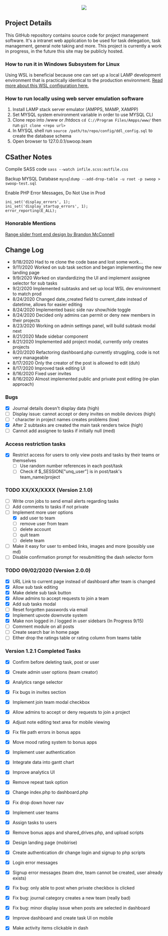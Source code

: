 <p align="center">
  <img src="https://github.com/SatherWS/Consciencec/blob/master/static/logo.png">
</p>

## Project Details
This GitHub repository contains source code for project management software. It's a intranet web application to be used for task delegation, task management, general note taking and more. This project is currently a work in progress, in the future this site may be publicly hosted.

### How to run it in Windows Subsystem for Linux
Using WSL is beneficial because one can set up a local LAMP development environment that is practically identical to the production environment. [Read more about this WSL configuration here.](https://syllasource.com/wsl-lamp-stack-for-local-development.html)

### How to run locally using web server emulation software
1. Install LAMP stack server emulator (AMPPS, MAMP, XAMPP)
2. Set MYSQL system environment variable in order to use MYSQL CLI
3. Clone repo into /www or /htdocs `cd C://Program Files/Ampps/www/` then run `git clone <repo url>`
4. In MYSQL shell run `source /path/to/repo/config/ddl_config.sql` to create the database schema
5. Open browser to 127.0.0.1/swoop.team

## CSather Notes
Compile SASS code 
`sass --watch infile.scss:outfile.css`

Backup MYSQL Database
`mysqldump --add-drop-table -u root -p swoop > swoop-test.sql`

Enable PHP Error Messages, Do Not Use in Prod
```
ini_set('display_errors', 1);
ini_set('display_startup_errors', 1);
error_reporting(E_ALL);
```

### Honorable Mentions
[Range slider front end design by Brandon McConnell](https://codepen.io/brandonmcconnell/pen/oJBVQW)
   
## Change Log
  * 9/18/2020 Had to re clone the code base and lost some work...
  * 9/11/2020 Worked on sub task section and began implementing the new landing page
  * 9/9/2020 Worked on standardizing the UI and implement assignee selector for sub tasks
  * 9/2/2020 Implemented subtasks and set up local WSL dev environment to match prod
  * 8/24/2020 Changed date_created field to current_date instead of datetime, allows for easier editing
  * 8/24/2020 Implemented basic side nav show/hide toggle
  * 8/24/2020 Decided only admins can permit or deny new members in their projects
  * 8/23/2020 Working on admin settings panel, will build subtask modal next
  * 8/21/2020 Made sidebar component
  * 8/21/2020 Implemented add project modal, currently only creates projects
  * 8/20/2020 Refactoring dashboard.php currently struggling, code is not very manageable 
  * 8/17/2020 Only the creator of the post is allowed to edit (duh)
  * 8/17/2020 Improved task editing UI
  * 8/16/2020 Fixed user invites
  * 8/16/2020 Almost implemented public and private post editing (re-plan approach)

### Bugs
  - [X] Journal details doesn't display data (high)
  - [ ] Display issue: cannot accept or deny invites on mobile devices (high)
  - [ ] ' character in project names creates problems (low)
  - [X] After 2 subtasks are created the main task renders twice (high)
  - [ ] Cannot add assignee to tasks if initially null (med)
  
### Access restriction tasks
- [X] Restrict access for users to only view posts and tasks by their teams or themselves
  - [ ] Use random number references in each post/task
  - [ ] Check if $_SESSION["unq_user"] is in post/task's team_name/project

### TODO XX/XX/XXXX (Version 2.1.0)
- [ ] Write cron jobs to send email alerts regarding tasks
- [ ] Add comments to tasks if not private
- [ ] Implement more user options
  - [X] add user to team
  - [ ] remove user from team
  - [ ] delete account 
  - [ ] quit team
  - [ ] delete team
- [ ] Make it easy for user to embed links, images and more (possibly use md)
- [ ] Disable confirmation prompt for resubmitting the dash selector form

### TODO 09/02/2020 (Version 2.0.0)
- [X] URL Link to current page instead of dashboard after team is changed
- [X] Allow sub task editing
- [X] Make delete sub task button
- [X] Allow admins to accept requests to join a team
- [X] Add sub tasks modal
- [ ] Reset forgotten passwords via email
- [X] Implement upvote downvote system
- [X] Make non logged in / logged in user sidebars (In Progress 9/15)
- [ ] Comment module on all posts
- [ ] Create search bar in home page
- [ ] Either drop the ratings table or rating column from teams table
  
### Version 1.2.1 Completed Tasks
- [X] Confirm before deleting task, post or user
- [X] Create admin user options (team creator)
- [X] Analytics range selector
- [X] Fix bugs in invites section
- [X] Implement join team modal checkbox
- [X] Allow admins to accept or deny requests to join a project
- [X] Adjust note editing text area for mobile viewing
- [X] Fix file path errors in bonus apps
- [X] Move mood rating system to bonus apps
- [X] Implement user authentication
- [X] Integrate data into gantt chart 
- [X] Improve analytics UI
- [X] Remove repeat task option
- [X] Change index.php to dashboard.php
- [X] Fix drop down hover nav
- [X] Implement user teams
- [X] Assign tasks to users
- [X] Remove bonus apps and shared_drives.php, and upload scripts
- [X] Design landing page (mobirise)
- [X] Create authentication dir change login and signup to php scripts
- [X] Login error messages
- [X] Signup error messages (team dne, team cannot be created, user already exists)
- [X] Fix bug: only able to post when private checkbox is clicked
- [X] Fix bug: journal category creates a new team (really bad)
- [X] Fix bug: minor display issue when posts are selected in dashboard
- [X] Improve dashboard and create task UI on mobile
- [X] Make activity items clickable in dash
  
